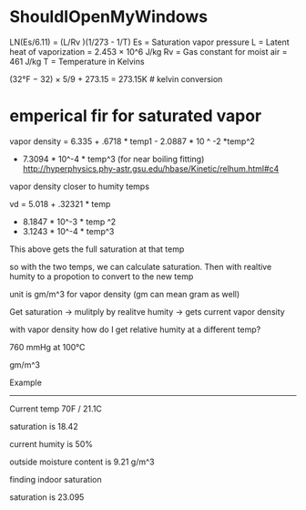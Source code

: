 # ShouldIOpenMyWindows




LN(Es/6.11) = (L/Rv )(1/273 - 1/T)
Es = Saturation vapor pressure
L = Latent heat of vaporization = 2.453 × 10^6 J/kg
Rv = Gas constant for moist air = 461 J/kg
T = Temperature in Kelvins




(32°F − 32) × 5/9 + 273.15 = 273.15K # kelvin conversion



# emperical fir for saturated vapor

vapor density = 
6.335 + .6718 * temp1 - 2.0887 * 10 ^ -2 *temp^2
+ 7.3094 * 10^-4 * temp^3
(for near boiling fitting)
http://hyperphysics.phy-astr.gsu.edu/hbase/Kinetic/relhum.html#c4


vapor density  closer to humity temps

vd = 5.018 + .32321 * temp
+ 8.1847 * 10^-3 * temp ^2 
+ 3.1243 * 10^-4 * temp^3


This above gets the full saturation at that temp

so with the two temps, we can calculate saturation. Then with realtive humity to a propotion to convert to the new temp


unit is gm/m^3 for vapor density (gm can mean gram as well)



Get saturation -> mulitply by realitve humity -> gets current vapor density

with vapor density how do I get relative humity at a different temp?

760 mmHg at 100°C

gm/m^3

Example 

____

Current temp 70F / 21.1C

saturation is 18.42 

current humity is 50%

outside moisture content is 9.21 g/m^3


finding indoor saturation

saturation is 23.095 
